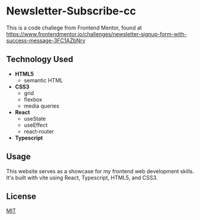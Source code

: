 # Newsletter-Subscribe-cc

This is a code challege from Frontend Mentor, found at https://www.frontendmentor.io/challenges/newsletter-signup-form-with-success-message-3FC1AZbNrv

## Technology Used

- **HTML5**
  - semantic HTML
- **CSS3**
  - grid
  - flexbox
  - media queries
- **React**
  - useState
  - useEffect
  - react-router
- **Typescript**

## Usage

This website serves as a showcase for my frontend web development skills. It's built with vite using React, Typescript, HTML5, and CSS3.

## License

[MIT](https://choosealicense.com/licenses/mit/)
